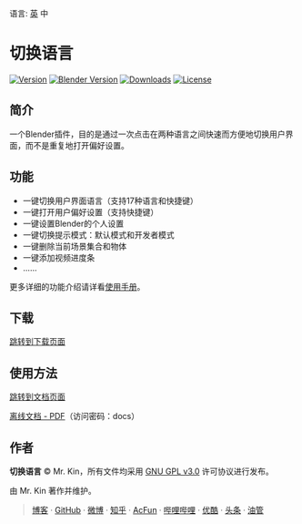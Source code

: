 语言: [英][Readme] 中

[Readme]: ./README.md

# 切换语言
[![Version][]](https://github.com/Mister-Kin/ToggleLanguage/releases) [![Blender Version][]](https://www.blender.org/download/) [![Downloads][]](https://github.com/Mister-Kin/ToggleLanguage/releases/latest) [![License][]](./LICENSE)

[Blender Version]: https://img.shields.io/badge/blender-v2.83+-blue
[Downloads]: https://img.shields.io/github/downloads/Mister-Kin/ToggleLanguage/total?color=blue
[Version]: https://img.shields.io/github/v/release/Mister-Kin/ToggleLanguage?include_prereleases&color=blue
[License]: https://img.shields.io/github/license/Mister-Kin/ToggleLanguage?color=blue

## 简介
一个Blender插件，目的是通过一次点击在两种语言之间快速而方便地切换用户界面，而不是重复地打开偏好设置。

## 功能
- 一键切换用户界面语言（支持17种语言和快捷键）
- 一键打开用户偏好设置（支持快捷键）
- 一键设置Blender的个人设置
- 一键切换提示模式：默认模式和开发者模式
- 一键删除当前场景集合和物体
- 一键添加视频进度条
- ……

更多详细的功能介绍请详看[使用手册](https://mister-kin.github.io/works/software-works/toggle-language/)。

## 下载
[跳转到下载页面][]

[跳转到下载页面]: https://github.com/Mister-Kin/ToggleLanguage/releases/latest

## 使用方法
[跳转到文档页面][]

[离线文档 - PDF][]（访问密码：docs）

[跳转到文档页面]: https://mister-kin.github.io/works/software-works/toggle-language/
[离线文档 - PDF]: https://wwr.lanzoui.com/b02c7lamf

## 作者
**切换语言** © Mr. Kin，所有文件均采用 [GNU GPL v3.0][] 许可协议进行发布。

由 Mr. Kin 著作并维护。

> [博客][] · [GitHub][] · [微博][] · [知乎][] · [AcFun][] · [哔哩哔哩][] · [优酷][] · [头条][] · [油管][]

[GNU GPL v3.0]: ./LICENSE
[博客]: https://mister-kin.github.io
[GitHub]: https://github.com/mister-kin
[微博]: https://weibo.com/6270111192
[知乎]: https://www.zhihu.com/people/drwu-94
[哔哩哔哩]: http://space.bilibili.com/17025250?
[优酷]: http://i.youku.com/i/UNjA3MTk5Mjgw?spm=a2hzp.8253869.0.0
[头条]: https://www.toutiao.com/c/user/835254071079053/#mid=1663279303982091
[油管]: https://www.youtube.com/@Mister-Kin
[AcFun]: https://www.acfun.cn/u/73269306
